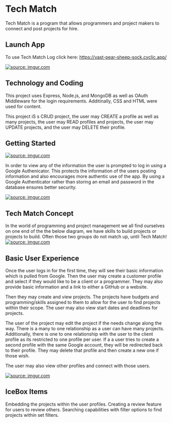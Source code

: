 # Tech Match


Tech Match is a program that allows programmers and project makers to connect and post projects for hire.

## Launch App

To use Tech Match Log click here: https://vast-pear-sheep-sock.cyclic.app/

<a href="https://imgur.com/2GX6N23"><img src="https://i.imgur.com/2GX6N23l.png" title="source: imgur.com" /></a>


## Technology and Coding

This project uses Express, Node.js, and MongoDB as well as OAuth Middleware for the login requirements. Additinally, CSS and HTML were used for content. 

This project iS s CRUD project, the user may CREATE a profile as well as many projects, the user may READ profiles and projects, the user may UPDATE projects, and the user may DELETE their profile.


## Getting Started

<a href="https://imgur.com/jKCDpbj"><img src="https://i.imgur.com/jKCDpbjl.png" title="source: imgur.com" /></a>

In order to view any of the information the user is prompted to log in using a Google Authenicator. This protects the information of the users posting information and also encourages more authentic use of the app. By using a Google Authenticator rather than storing an email and password in the database ensures better security.

<a href="https://imgur.com/l4ogacC"><img src="https://i.imgur.com/l4ogacCl.png" title="source: imgur.com" /></a>

## Tech Match Concept 
In the world of programming and project management we all find ourselves on one end of the the below diagram, we have skills to build projects or projects to build. Often those two groups do not match up, until Tech Match! 
<a href="https://imgur.com/SeunRy6"><img src="https://i.imgur.com/SeunRy6l.png" title="source: imgur.com" /></a>

## Basic User Experience

Once the user logs in for the first time, they will see their basic information which is pulled from Google. Then the user may create a customer profile and select if they would like to be a client or a programmer. They may also provide basic information and a link to either a GitHub or a website. 

Then they may create and view projects. The projects have budgets and programming/skills assigned to them to allow for the user to find projects within their scope. The user may also view start dates and deadlines for projects.

The user of the project may edit the project if the needs change along the way. There is a many to one relationship as a user can have many projects. Additionally, there is one to one relationship with the user to the client profile as its restricted to one profile per user. If a a user tries to create a second profile with the same Google account, they will be redirected back to their profile. They may delete that profile and then create a new one if those wish. 

The user may also view other profiles and connect with those users. 

<a href="https://imgur.com/i6RizUr"><img src="https://i.imgur.com/i6RizUrl.png" title="source: imgur.com" /></a>

## IceBox Items

Embedding the projects within the user profiles.
Creating a review feature for users to review others.
Searching capabilities with filter options to find projects within set filters.